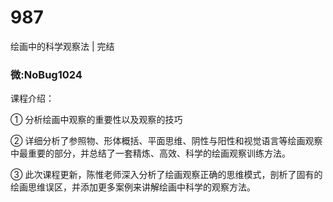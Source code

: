 # 987
绘画中的科学观察法 | 完结
### 微:NoBug1024 


课程介绍：

① 分析绘画中观察的重要性以及观察的技巧

② 详细分析了参照物、形体概括、平面思维、阴性与阳性和视觉语言等绘画观察中最重要的部分，并总结了一套精炼、高效、科学的绘画观察训练方法。

③ 此次课程更新，陈惟老师深入分析了绘画观察正确的思维模式，剖析了固有的绘画思维误区，并添加更多案例来讲解绘画中科学的观察方法。

